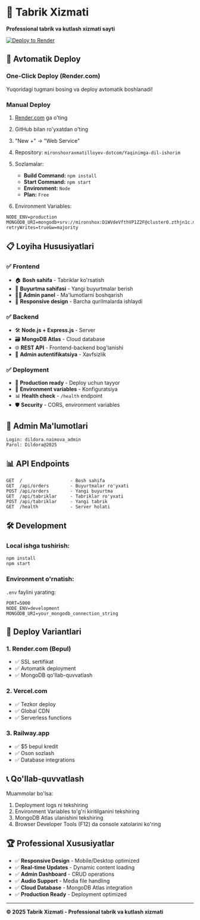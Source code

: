 # 🎉 Tabrik Xizmati

**Professional tabrik va kutlash xizmati sayti**

[![Deploy to Render](https://render.com/images/deploy-to-render-button.svg)](https://render.com/deploy?repo=https://github.com/mironshoxraxmatilloyev-dotcom/Yaqinimga-dil-ishorim)

## 🚀 Avtomatik Deploy

### One-Click Deploy (Render.com)
Yuqoridagi tugmani bosing va deploy avtomatik boshlanadi!

### Manual Deploy
1. [Render.com](https://render.com) ga o'ting
2. GitHub bilan ro'yxatdan o'ting
3. "New +" → "Web Service"
4. Repository: `mironshoxraxmatilloyev-dotcom/Yaqinimga-dil-ishorim`
5. Sozlamalar:
   - **Build Command:** `npm install`
   - **Start Command:** `npm start`
   - **Environment:** `Node`
   - **Plan:** `Free`

6. Environment Variables:
```
NODE_ENV=production
MONGODB_URI=mongodb+srv://mironshox:D1WVdeVfthVP1Z2F@cluster0.zthjn1c.mongodb.net/tabrikDB?retryWrites=true&w=majority
```

## 📋 Loyiha Hususiyatlari

### ✅ Frontend
- 🏠 **Bosh sahifa** - Tabriklar ko'rsatish
- 📝 **Buyurtma sahifasi** - Yangi buyurtmalar berish
- 👨‍💼 **Admin panel** - Ma'lumotlarni boshqarish
- 📱 **Responsive design** - Barcha qurilmalarda ishlaydi

### ✅ Backend
- 🛠 **Node.js + Express.js** - Server
- 🗃️ **MongoDB Atlas** - Cloud database
- 🌐 **REST API** - Frontend-backend bog'lanishi
- 🔐 **Admin autentifikatsiya** - Xavfsizlik

### ✅ Deployment
- 🚀 **Production ready** - Deploy uchun tayyor
- 🔧 **Environment variables** - Konfiguratsiya
- 📊 **Health check** - `/health` endpoint
- 🛡️ **Security** - CORS, environment variables

## 🔑 Admin Ma'lumotlari

```
Login: dildora.naimova_admin
Parol: Dildora@2025
```

## 📊 API Endpoints

```
GET  /                  - Bosh sahifa
GET  /api/orders        - Buyurtmalar ro'yxati
POST /api/orders        - Yangi buyurtma
GET  /api/tabriklar     - Tabriklar ro'yxati
POST /api/tabriklar     - Yangi tabrik
GET  /health            - Server holati
```

## 🛠 Development

### Local ishga tushirish:
```bash
npm install
npm start
```

### Environment o'rnatish:
`.env` faylini yarating:
```
PORT=5000
NODE_ENV=development
MONGODB_URI=your_mongodb_connection_string
```

## 🎯 Deploy Variantlari

### 1. Render.com (Bepul)
- ✅ SSL sertifikat
- ✅ Avtomatik deployment
- ✅ MongoDB qo'llab-quvvatlash

### 2. Vercel.com
- ✅ Tezkor deploy
- ✅ Global CDN
- ✅ Serverless functions

### 3. Railway.app
- ✅ $5 bepul kredit
- ✅ Oson sozlash
- ✅ Database integrations

## 📞 Qo'llab-quvvatlash

Muammolar bo'lsa:
1. Deployment logs ni tekshiring
2. Environment Variables to'g'ri kiritilganini tekshiring
3. MongoDB Atlas ulanishini tekshiring
4. Browser Developer Tools (F12) da console xatolarini ko'ring

## 🏆 Professional Xususiyatlar

- ✅ **Responsive Design** - Mobile/Desktop optimized
- ✅ **Real-time Updates** - Dynamic content loading
- ✅ **Admin Dashboard** - CRUD operations
- ✅ **Audio Support** - Media file handling
- ✅ **Cloud Database** - MongoDB Atlas integration
- ✅ **Production Ready** - Deployment optimized

---

**© 2025 Tabrik Xizmati - Professional tabrik va kutlash xizmati**